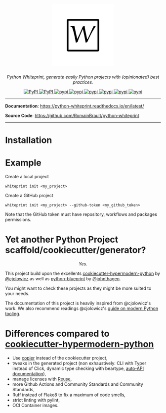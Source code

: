 <!--
SPDX-FileCopyrightText: © 2023 Romain Brault <mail@romainbrault.com>

SPDX-License-Identifier: MIT
-->

<h1 align="center">
  <a href="https://python-whiteprint.readthedocs.io/"><img src="https://raw.githubusercontent.com/RomainBrault/python-whiteprint/main/docs/images/logo.png" alt="python whiteprint"></a>
</h1>
<p align="center">
    <em>Python Whiteprint, generate easily Python projects with (opinionated) best practices.</em>
</p>
<p align="center">
  <a href="https://pypi.python.org/pypi/python-whiteprint">
    <img alt="PyPI" src="https://img.shields.io/pypi/v/python-whiteprint.svg"/>
  </a>
  <a href="https://github.com/RomainBrault/python-whiteprint/actions/workflows/tests.yml">
    <img alt="PyPI" src="https://github.com/RomainBrault/python-whiteprint/actions/workflows/tests.yml/badge.svg?branch=main"/>
  </a>
  <a href="https://codecov.io/gh/RomainBrault/python-whiteprint">
    <img alt="pypi" src="https://codecov.io/gh/RomainBrault/python-whiteprint/branch/main/graph/badge.svg?token=GSYS7VUB5R"/>
  </a>
  <a href="https://github.com/psf/black">
    <img alt="pypi" src="https://img.shields.io/badge/code%20style-black-000000.svg"/>
  </a>
  <a href="https://mypy-lang.org/">
    <img alt="pypi" src="https://www.mypy-lang.org/static/mypy_badge.svg"/>
  </a>
  <a href="https://pre-commit.com/">
    <img alt="pypi" src="https://img.shields.io/badge/pre--commit-enabled-brightgreen?logo=pre-commit&logoColor=white"/>
  </a>
  <a href="https://opensource.org/licenses/MIT">
    <img alt="pypi" src="https://img.shields.io/github/license/RomainBrault/python-whiteprint"/>
  </a>
  <a href="https://www.contributor-covenant.org/version/2/1/code_of_conduct/">
    <img alt="pypi" src="https://img.shields.io/badge/Contributor%20Covenant-2.1-4baaaa.svg"/>
  </a>
</p>

---

**Documentation**: <a href="https://python-whiteprint.readthedocs.io/en/latest/" target="_blank">https://python-whiteprint.readthedocs.io/en/latest/</a>

**Source Code**: <a href="https://github.com/RomainBrault/python-whiteprint" target="_blank">https://github.com/RomainBrault/python-whiteprint</a>

---

# Installation

# Example

Create a local project

```console
whiteprint init <my_project>
```

Create a GitHub project

```console
whiteprint init <my_project> --github-token <my_github_token>
```

Note that the GitHub token must have repository, workflows and packages
permissions.

# Yet another Python Project scaffold/cookiecutter/generator?

<p align="center"><em>
Yes.
</em></p>

This project build upon the excellents [cookiecutter-hypermodern-python] by
[@cjolowicz](https://github.com/cjolowicz) as well as [python-blueprint] by
[@johnthagen](https://github.com/johnthagen).

You might want to check these projects as they might be more suited to your
needs.

The documentation of this project is heavily inspired from @cjolowicz's work.
We also recommend readings @cjolowicz's [guide on modern Python
tooling](https://cjolowicz.github.io/posts/hypermodern-python-01-setup/).

# Differences compared to [cookiecutter-hypermodern-python]

- Use [copier](https://copier.readthedocs.io/en/latest/) instead of the
  cookiecutter project,
- tweaks in the generated project (non exhaustively: CLI with Typer
  instead of Click, dynamic type checking with beartype, [auto-API
  documentation](https://sphinx-autoapi.readthedocs.io/en/latest/)),
- manage licenses with [Reuse](https://reuse.software/),
- more Github Actions and Community Standards and Community Standards,
- Ruff instead of Flake8 to fix a maximum of code smells,
- strict linting with pylint,
- OCI Container images.

[cookiecutter-hypermodern-python]: https://cookiecutter-hypermodern-python.readthedocs.io/en/2022.6.3.post1/
[python-blueprint]: https://github.com/johnthagen/python-blueprint
